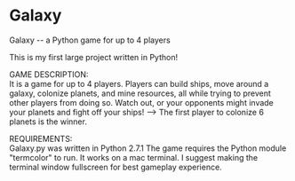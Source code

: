 # Galaxy
Galaxy -- a Python game for up to 4 players

This is my first large project written in Python!
  

GAME DESCRIPTION:  
It is a game for up to 4 players.
Players can build ships, move around a galaxy, colonize planets, and mine resources, all while trying to prevent other players from doing so.
Watch out, or your opponents might invade your planets and fight off your ships!
--> The first player to colonize 6 planets is the winner.

REQUIREMENTS:  
Galaxy.py was written in Python 2.7.1
The game requires the Python module "termcolor" to run.
It works on a mac terminal.  I suggest making the terminal window fullscreen for best gameplay experience.
